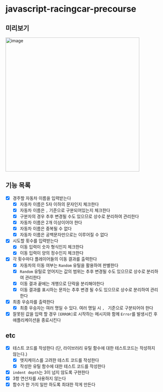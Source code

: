 # javascript-racingcar-precourse

## 미리보기

<img width="441" alt="image" src="https://github.com/user-attachments/assets/9514e3bf-9400-4ac9-ae38-f4f98e387224">

## 기능 목록

- [x] 경주할 자동차 이름을 입력받는다
  - [x] 자동차 이름은 5자 이하의 문자인지 체크한다
  - [x] 자동차 이름은 `,` 기준으로 구분되어있는지 체크한다
  - [x] 구분자의 경우 추후 변경될 수도 있으므로 상수로 분리하여 관리한다
  - [x] 자동차 이름은 2개 이상이어야 한다
  - [x] 자동차 이름은 중복될 수 없다
  - [x] 자동차 이름은 공백문자만으로는 이루어질 수 없다
- [x] 시도할 횟수를 입력받는다
  - [x] 이동 입력이 숫자 형식인지 체크한다
  - [x] 이동 입력이 양의 정수인지 체크한다
- [x] 각 횟수마다 플레이어들의 이동 결과를 출력한다
  - [x] 자동차의 이동 여부는 `Random` 유틸을 활용하여 판별한다
  - [x] `Random` 유틸로 얻어지는 값의 범위는 추후 변경될 수도 있으므로 상수로 분리하여 관리한다
  - [x] 이동 결과 끝에는 개행으로 단락을 분리해야한다
  - [x] 이동 결과를 표시하는 문자는 추후 변경 될 수도 있으므로 상수로 분리하여 관리한다
- [x] 최종 우승자를 출력한다
  - [x] 최종 우승자는 여러 명일 수 있다. 여러 명일 시 `, ` 기준으로 구분되어야 한다
- [x] 잘못된 값을 입력 할 경우 `[ERROR]`로 시작하는 메시지와 함께 `Error`를 발생시킨 후 애플리케이션을 종료시킨다

## etc

- [x] 테스트 코드를 작성한다 (단, 라이브러리 유틸 함수에 대한 테스트코드는 작성하지 않는다.)
  - [x] 엣지케이스를 고려한 테스트 코드를 작성한다
  - [x] 작성한 유틸 함수에 대한 테스트 코드를 작성한다
- [x] `indent depth`는 3이 넘지 않도록 구현한다
- [x] 3항 연산자를 사용하지 않는다
- [x] 함수가 한 가지 일만 하도록 최대한 작게 만든다

